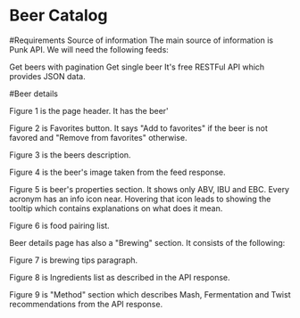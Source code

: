 # Beer Catalog

#Requirements
Source of information
The main source of information is Punk API. We will need the following feeds:

Get beers with pagination
Get single beer
It's free RESTFul API which provides JSON data.

#Beer details

Figure 1 is the page header. It has the beer'

Figure 2 is Favorites button. It says "Add to favorites" if the beer is not favored and "Remove from favorites" otherwise.

Figure 3 is the beers description.

Figure 4 is the beer's image taken from the feed response.

Figure 5 is beer's properties section. It shows only ABV, IBU and EBC. Every acronym has an info icon near. Hovering that icon leads to showing the tooltip which contains explanations on what does it mean.

Figure 6 is food pairing list.

Beer details page has also a "Brewing" section. It consists of the following:

Figure 7 is brewing tips paragraph.

Figure 8 is Ingredients list as described in the API response.

Figure 9 is "Method" section which describes Mash, Fermentation and Twist recommendations from the API response.